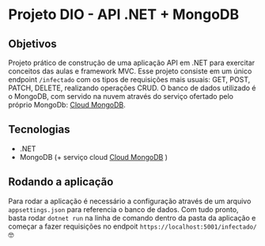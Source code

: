 # Projeto DIO - API .NET + MongoDB

## Objetivos

Projeto prático de construção de uma aplicação API em .NET para exercitar conceitos das aulas e framework MVC. Esse projeto consiste em um único endpoint `/infectado` com os tipos de requisições mais usuais: GET, POST, PATCH, DELETE, realizando operações CRUD. O banco de dados utilizado é o
MongoDB, com servido na nuvem através do serviço ofertado pelo próprio MongoDb: [Cloud MongoDB](http://cloud.mongodb.com).

## Tecnologias

- .NET
- MongoDB (+ serviço cloud [Cloud MongoDB](http://cloud.mongodb.com) )

## Rodando a aplicação

Para rodar a aplicação é necessário a configuração através de um arquivo `appsettings.json` para referencia o banco de dados. Com tudo pronto, basta rodar `dotnet run` na linha de comando dentro da pasta da aplicação e começar a fazer requisições no endpoit `https://localhost:5001/infectado/`  🤓